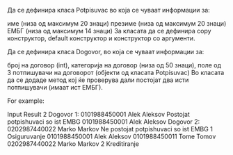 Да се дефинира класа Potpisuvac во која се чуваат информации за:

име (низа од максимум 20 знаци)
презиме (низа од максимум 20 знаци)
ЕМБГ (низа од максимум 14 знаци)
За класата да се дефинира copy конструктор, default конструктор и конструктор со аргументи.

Да се дефинира класа Dogovor, во која се чуваат информации за:

број на договор (int),
категорија на договор (низа од 50 знаци),
поле од 3 потпишувачи на договорот (објекти од класата Potpisuvac)
Во класата да се додаде метод кој ќе проверува дали постојат два исти потпишувачи (имаат ист ЕМБГ).

For example:

Input					Result
2					Dogovor 1:
0101988450001 Alek Aleksov		Postojat potpishuvaci so ist EMBG
0101988450001 Alek Aleksov		Dogovor 2:
0202987440022 Marko Markov		Ne postojat potpishuvaci so ist EMBG
1 Osiguruvanje
0101988450001 Alek Aleksov
0101988450011 Tome Tomov
0202987440022 Marko Markov
2 Kreditiranje